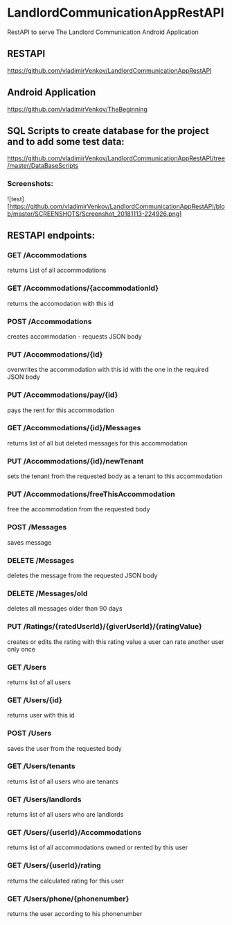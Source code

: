 # LandlordCommunicationAppRestAPI
RestAPI to serve The Landlord Communication Android Application

## RESTAPI 
https://github.com/vladimirVenkov/LandlordCommunicationAppRestAPI

## Android Application
https://github.com/vladimirVenkov/TheBeginning

## SQL Scripts to create database for the project and to add some test data:
https://github.com/vladimirVenkov/LandlordCommunicationAppRestAPI/tree/master/DataBaseScripts

### Screenshots:
![test][https://github.com/vladimirVenkov/LandlordCommunicationAppRestAPI/blob/master/SCREENSHOTS/Screenshot_20181113-224926.png]

## RESTAPI endpoints:

### GET /Accommodations
returns List of all accommodations

### GET /Accommodations/{accommodationId}
returns the accomodation with this id

### POST /Accommodations
creates accommodation - requests JSON body

### PUT /Accommodations/{id}
overwrites the accommodation with this id with the one in the required JSON body

### PUT /Accommodations/pay/{id}
pays the rent for this accommodation

### GET /Accommodations/{id}/Messages
returns list of all but deleted messages for this accommodation

### PUT /Accommodations/{id}/newTenant
sets the tenant from the requested body as a tenant to this accommodation

### PUT /Accommodations/freeThisAccommodation
free the accommodation from the requested body

### POST /Messages
saves message

### DELETE /Messages
deletes the message from the requested JSON body

### DELETE /Messages/old
deletes all messages older than 90 days

### PUT /Ratings/{ratedUserId}/{giverUserId}/{ratingValue}
creates or edits the rating with this rating value
a user can rate another user only once

### GET /Users
returns list of all users

### GET /Users/{id}
returns user with this id

### POST /Users
saves the user from the requested body

### GET /Users/tenants
returns list of all users who are tenants

### GET /Users/landlords
returns list of all users who are landlords

### GET /Users/{userId}/Accommodations
returns list of all accommodations owned or rented by this user

### GET /Users/{userId}/rating
returns the calculated rating for this user

### GET /Users/phone/{phonenumber}
returns the user according to his phonenumber
